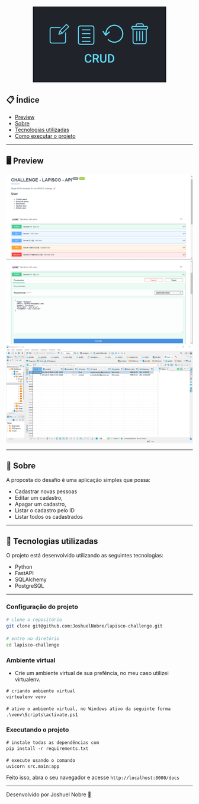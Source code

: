 <p align="center">
  <img src="./images/crud.png" width="360" >
</p>

## 📋 Índice

- [Preview](#-Preview)
- [Sobre](#-Sobre)
- [Tecnologias utilizadas](#-Tecnologias-utilizadas)
- [Como executar o projeto](#-Configuração-do-projeto)


---

## 🖥 Preview 

<p align="center">
  <img src="./images/swagger.png" width="700" >
  <img src="./images/create.png" width="700" >
  <img src="./images/dbeaver.png" width="700" >
</p>

---

## 📖 Sobre 

A proposta do desafio é uma aplicação simples que possa:
- Cadastrar novas pessoas 
- Editar um cadastro, 
- Apagar um cadastro, 
- Listar o cadastro pelo ID 
- Listar todos os cadastrados

--- 

## 🚀 Tecnologias utilizadas

O projeto está desenvolvido utilizando as seguintes tecnologias:

- Python
- FastAPI
- SQLAlchemy
- PostgreSQL

--- 

### Configuração do projeto

```sh
# clone o repositório
git clone git@github.com:JoshuelNobre/lapisco-challenge.git

# entre no diretório
cd lapisco-challenge
```

### Ambiente virtual

- Crie um ambiente virtual de sua prefência, no meu caso utilizei virtualenv.

```shell
# criando ambiente virtual
virtualenv venv

# ative o ambiente virtual, no Windows ativo da seguinte forma
.\venv\Scripts\activate.ps1
```

### Executando o projeto

```shell
# instale todas as dependências com
pip install -r requirements.txt

# execute usando o comando
uvicorn src.main:app
```

Feito isso, abra o seu navegador e acesse `http://localhost:8000/docs`

---


Desenvolvido por Joshuel Nobre 🚀